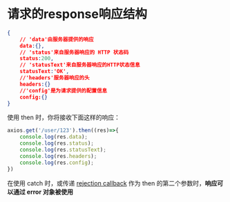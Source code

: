 # 请求的response响应结构

```json
{
    // 'data'由服务器提供的响应
    data:{},
    // 'status'来自服务器响应的 HTTP 状态码
    status:200,
    // 'statusText'来自服务器响应的HTTP状态信息
    statusText:'OK',
    //'headers'服务器响应的头
    headers:{}
    //'config'是为请求提供的配置信息
    config:{}
}
```

使用 then 时，你将接收下面这样的响应：

```javascript
axios.get('/user/123').then((res)=>{
    console.log(res.data);
    console.log(res.status);
    console.log(res.statusText);
    console.log(res.headers);
    console.log(res.config);
})
```

在使用 catch 时，或传递 [rejection callback](https://developer.mozilla.org/en-US/docs/Web/JavaScript/Reference/Global_Objects/Promise/then) 作为 then 的第二个参数时，**响应可以通过 error 对象被使用**

